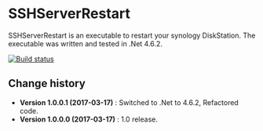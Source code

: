 SSHServerRestart
====================================

SSHServerRestart is an executable to restart your synology DiskStation.
The executable was written and tested in .Net 4.6.2.

[![Build status](https://ci.appveyor.com/api/projects/status/01exk9m16pwvnfig?svg=true)](https://ci.appveyor.com/project/SeppPenner/sshserverrestart)


Change history
--------------

* **Version 1.0.0.1 (2017-03-17)** : Switched to .Net to 4.6.2, Refactored code.
* **Version 1.0.0.0 (2017-03-17)** : 1.0 release.
